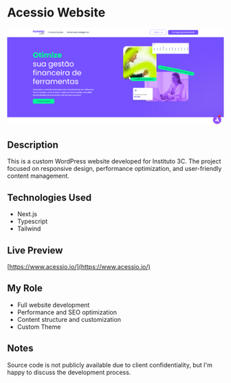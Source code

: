 # Acessio Website

![Screenshot](screenshots/homepage.png)

## Description
This is a custom WordPress website developed for Instituto 3C. The project focused on responsive design, performance optimization, and user-friendly content management.

## Technologies Used
- Next.js
- Typescript
- Tailwind

## Live Preview
[https://www.acessio.io/](https://www.acessio.io/)

## My Role
- Full website development
- Performance and SEO optimization
- Content structure and customization
- Custom Theme

## Notes
Source code is not publicly available due to client confidentiality, but I'm happy to discuss the development process.
